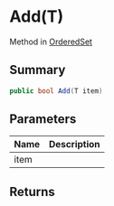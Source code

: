 # Add(T)

Method in [OrderedSet](/api/csharp/yarn.compiler.upgrader.orderedset.md)

## Summary



```csharp
public bool Add(T item)
```

## Parameters

|Name|Description|
|:---|:---|
|item||

## Returns



